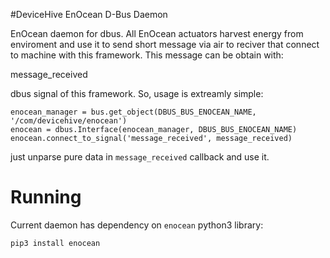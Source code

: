 #DeviceHive EnOcean D-Bus Daemon

EnOcean daemon for dbus. All EnOcean actuators harvest energy from enviroment and use it to send short message via air to reciver that connect to machine with this framework. This message can be  obtain with:

message_received

dbus signal of this framework. So, usage is extreamly simple:

````
enocean_manager = bus.get_object(DBUS_BUS_ENOCEAN_NAME, '/com/devicehive/enocean')
enocean = dbus.Interface(enocean_manager, DBUS_BUS_ENOCEAN_NAME)
enocean.connect_to_signal('message_received', message_received) 
````
just unparse pure data in `message_received` callback and use it.


# Running
Current daemon has dependency on `enocean` python3 library:
```
pip3 install enocean
```

